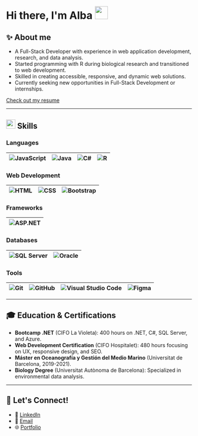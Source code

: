 # Hi there, I'm Alba <img src="https://media.giphy.com/media/hvRJCLFzcasrR4ia7z/giphy.gif" width="35">



## ✨ **About me**

- A Full-Stack Developer with experience in web application development, research, and data analysis.  
- Started programming with R during biological research and transitioned to web development.  
- Skilled in creating accessible, responsive, and dynamic web solutions.  
- Currently seeking new opportunities in Full-Stack Development or internships.  

[Check out my resume](https://www.canva.com/design/DAGRMnJypws/Uve1NzCh42w93l8ks5AwOQ/view?utm_content=DAGRMnJypws&utm_campaign=designshare&utm_medium=link2&utm_source=uniquelinks&utlId=h81f4805b56)  

---

## <img src="https://media2.giphy.com/media/QssGEmpkyEOhBCb7e1/giphy.gif?cid=ecf05e47a0n3gi1bfqntqmob8g9aid1oyj2wr3ds3mg700bl&rid=giphy.gif" width="25"> **Skills**

### **Languages**  
| ![JavaScript](https://img.shields.io/badge/JavaScript-yellow?style=for-the-badge&logo=javascript&logoColor=white) | ![Java](https://img.shields.io/badge/Java-orange?style=for-the-badge&logo=java&logoColor=white) | ![C#](https://img.shields.io/badge/C%23-68217A.svg?style=for-the-badge&logo=csharp&logoColor=white) | ![R](https://img.shields.io/badge/R-grey.svg?style=for-the-badge&logo=r&logoColor=white) |
|---|---|---|---|

### **Web Development**  
| ![HTML](https://img.shields.io/badge/HTML-red?style=for-the-badge&logo=html5&logoColor=white) | ![CSS](https://img.shields.io/badge/CSS-blue?style=for-the-badge&logo=css3&logoColor=white) | ![Bootstrap](https://img.shields.io/badge/Bootstrap-purple?style=for-the-badge&logo=bootstrap&logoColor=white) |
|---|---|---|

### **Frameworks**  
| ![ASP.NET](https://img.shields.io/badge/ASP.NET-512BD4.svg?style=for-the-badge&logo=.net&logoColor=white) |
|---|

### **Databases**  
| ![SQL Server](https://img.shields.io/badge/SQL%20Server-CC2927.svg?style=for-the-badge&logo=microsoftsqlserver&logoColor=white) | ![Oracle](https://img.shields.io/badge/Oracle-F80000.svg?style=for-the-badge&logo=oracle&logoColor=white) |
|---|---|

### **Tools**  
| ![Git](https://img.shields.io/badge/Git-%23F05033.svg?style=for-the-badge&logo=git&logoColor=white) | ![GitHub](https://img.shields.io/badge/GitHub-%23121011.svg?style=for-the-badge&logo=github&logoColor=white) | ![Visual Studio Code](https://img.shields.io/badge/Visual%20Studio%20Code-0078d7.svg?style=for-the-badge&logo=visual-studio-code&logoColor=white) | ![Figma](https://img.shields.io/badge/Figma-F24E1E.svg?style=for-the-badge&logo=figma&logoColor=white) |
|---|---|---|---|

---

<!--
## **✨ Projects**

- **[Portfolio Website](https://github.com/AlbaVidalEsteve/portfolio):** A responsive website showcasing personal projects, built with HTML, CSS, and JavaScript.  
- **Data Analysis Dashboard:** Built with R to visualize ecological data and provide insights for environmental studies.  

---
-->

## **🎓 Education & Certifications**

- **Bootcamp .NET** (CIFO La Violeta): 400 hours on .NET, C#, SQL Server, and Azure.  
- **Web Development Certification** (CIFO Hospitalet): 480 hours focusing on UX, responsive design, and SEO.
- **Máster en Oceanografía y Gestión del Medio Marino** (Universitat de Barcelona, 2019-2021).  
- **Biology Degree** (Universitat Autònoma de Barcelona): Specialized in environmental data analysis.  

---

## **📩 Let's Connect!**

- 💼 [LinkedIn](https://www.linkedin.com/in/alba-vidal-esteve-07b801184/)  
- 📧 [Email](mailto:vidalba97@gmail.com)  
- 🌐 [Portfolio](https://github.com/AlbaVidalEsteve)  
<!--
---

### **💡 Fun Facts**  

- I fell in love with coding while analyzing data in biology.  
- I enjoy hiking and exploring marine environments. 
-->
